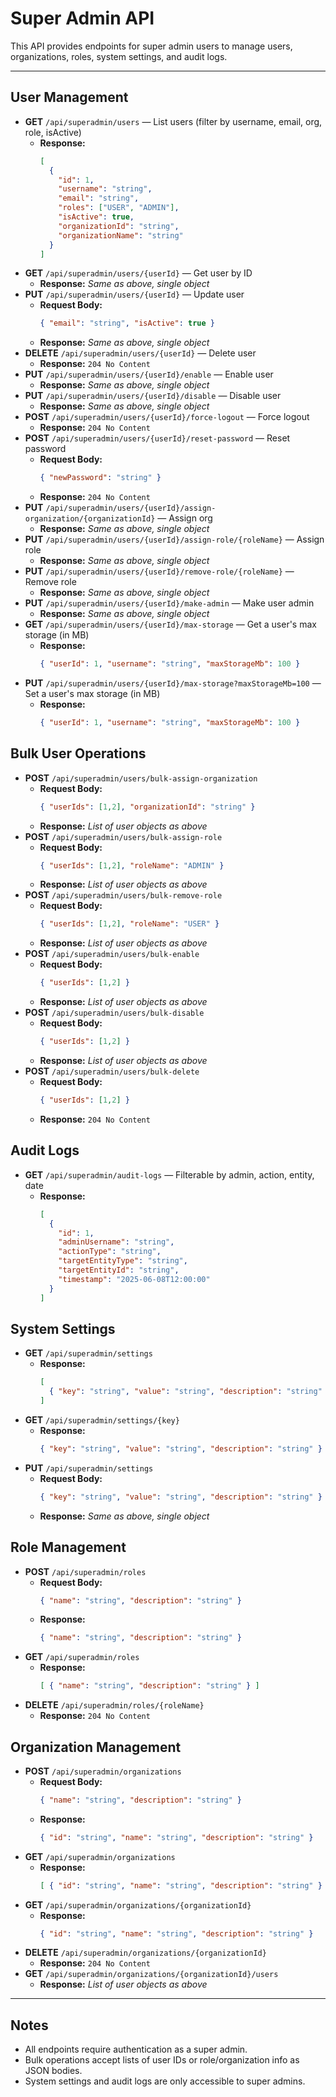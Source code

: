 # Super Admin API

This API provides endpoints for super admin users to manage users, organizations, roles, system settings, and audit logs.

---

## User Management
- **GET** `/api/superadmin/users` — List users (filter by username, email, org, role, isActive)
  - **Response:**
    ```json
    [
      {
        "id": 1,
        "username": "string",
        "email": "string",
        "roles": ["USER", "ADMIN"],
        "isActive": true,
        "organizationId": "string",
        "organizationName": "string"
      }
    ]
    ```
- **GET** `/api/superadmin/users/{userId}` — Get user by ID
  - **Response:** _Same as above, single object_
- **PUT** `/api/superadmin/users/{userId}` — Update user
  - **Request Body:**
    ```json
    { "email": "string", "isActive": true }
    ```
  - **Response:** _Same as above, single object_
- **DELETE** `/api/superadmin/users/{userId}` — Delete user
  - **Response:** `204 No Content`
- **PUT** `/api/superadmin/users/{userId}/enable` — Enable user
  - **Response:** _Same as above, single object_
- **PUT** `/api/superadmin/users/{userId}/disable` — Disable user
  - **Response:** _Same as above, single object_
- **POST** `/api/superadmin/users/{userId}/force-logout` — Force logout
  - **Response:** `204 No Content`
- **POST** `/api/superadmin/users/{userId}/reset-password` — Reset password
  - **Request Body:**
    ```json
    { "newPassword": "string" }
    ```
  - **Response:** `204 No Content`
- **PUT** `/api/superadmin/users/{userId}/assign-organization/{organizationId}` — Assign org
  - **Response:** _Same as above, single object_
- **PUT** `/api/superadmin/users/{userId}/assign-role/{roleName}` — Assign role
  - **Response:** _Same as above, single object_
- **PUT** `/api/superadmin/users/{userId}/remove-role/{roleName}` — Remove role
  - **Response:** _Same as above, single object_
- **PUT** `/api/superadmin/users/{userId}/make-admin` — Make user admin
  - **Response:** _Same as above, single object_
- **GET** `/api/superadmin/users/{userId}/max-storage` — Get a user's max storage (in MB)
  - **Response:**
    ```json
    { "userId": 1, "username": "string", "maxStorageMb": 100 }
    ```
- **PUT** `/api/superadmin/users/{userId}/max-storage?maxStorageMb=100` — Set a user's max storage (in MB)
  - **Response:**
    ```json
    { "userId": 1, "username": "string", "maxStorageMb": 100 }
    ```

## Bulk User Operations
- **POST** `/api/superadmin/users/bulk-assign-organization`
  - **Request Body:**
    ```json
    { "userIds": [1,2], "organizationId": "string" }
    ```
  - **Response:** _List of user objects as above_
- **POST** `/api/superadmin/users/bulk-assign-role`
  - **Request Body:**
    ```json
    { "userIds": [1,2], "roleName": "ADMIN" }
    ```
  - **Response:** _List of user objects as above_
- **POST** `/api/superadmin/users/bulk-remove-role`
  - **Request Body:**
    ```json
    { "userIds": [1,2], "roleName": "USER" }
    ```
  - **Response:** _List of user objects as above_
- **POST** `/api/superadmin/users/bulk-enable`
  - **Request Body:**
    ```json
    { "userIds": [1,2] }
    ```
  - **Response:** _List of user objects as above_
- **POST** `/api/superadmin/users/bulk-disable`
  - **Request Body:**
    ```json
    { "userIds": [1,2] }
    ```
  - **Response:** _List of user objects as above_
- **POST** `/api/superadmin/users/bulk-delete`
  - **Request Body:**
    ```json
    { "userIds": [1,2] }
    ```
  - **Response:** `204 No Content`

## Audit Logs
- **GET** `/api/superadmin/audit-logs` — Filterable by admin, action, entity, date
  - **Response:**
    ```json
    [
      {
        "id": 1,
        "adminUsername": "string",
        "actionType": "string",
        "targetEntityType": "string",
        "targetEntityId": "string",
        "timestamp": "2025-06-08T12:00:00"
      }
    ]
    ```

## System Settings
- **GET** `/api/superadmin/settings`
  - **Response:**
    ```json
    [
      { "key": "string", "value": "string", "description": "string" }
    ]
    ```
- **GET** `/api/superadmin/settings/{key}`
  - **Response:**
    ```json
    { "key": "string", "value": "string", "description": "string" }
    ```
- **PUT** `/api/superadmin/settings`
  - **Request Body:**
    ```json
    { "key": "string", "value": "string", "description": "string" }
    ```
  - **Response:** _Same as above, single object_

## Role Management
- **POST** `/api/superadmin/roles`
  - **Request Body:**
    ```json
    { "name": "string", "description": "string" }
    ```
  - **Response:**
    ```json
    { "name": "string", "description": "string" }
    ```
- **GET** `/api/superadmin/roles`
  - **Response:**
    ```json
    [ { "name": "string", "description": "string" } ]
    ```
- **DELETE** `/api/superadmin/roles/{roleName}`
  - **Response:** `204 No Content`

## Organization Management
- **POST** `/api/superadmin/organizations`
  - **Request Body:**
    ```json
    { "name": "string", "description": "string" }
    ```
  - **Response:**
    ```json
    { "id": "string", "name": "string", "description": "string" }
    ```
- **GET** `/api/superadmin/organizations`
  - **Response:**
    ```json
    [ { "id": "string", "name": "string", "description": "string" } ]
    ```
- **GET** `/api/superadmin/organizations/{organizationId}`
  - **Response:**
    ```json
    { "id": "string", "name": "string", "description": "string" }
    ```
- **DELETE** `/api/superadmin/organizations/{organizationId}`
  - **Response:** `204 No Content`
- **GET** `/api/superadmin/organizations/{organizationId}/users`
  - **Response:** _List of user objects as above_

---

## Notes
- All endpoints require authentication as a super admin.
- Bulk operations accept lists of user IDs or role/organization info as JSON bodies.
- System settings and audit logs are only accessible to super admins.
